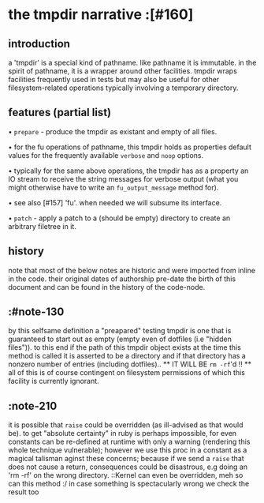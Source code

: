 # the tmpdir narrative :[#160]



## introduction


a 'tmpdir' is a special kind of pathname. like pathname it is immutable.
in the spirit of pathname, it is a wrapper around other facilities.
tmpdir wraps facilities frequently used in tests but may also be useful
for other filesystem-related operations typically involving a temporary
directory.




## features (partial list)

• `prepare` - produce the tmpdir as existant and empty of all files.

• for the fu operations of pathname, this tmpdir holds as properties
  default values for the frequently available `verbose` and `noop`
  options.

• typically for the same above operations, the tmpdir has as a property
  an IO stream to receive the string messages for verbose output (what
  you might otherwise have to write an `fu_output_message` method for).

• see also [#157] 'fu'. when needed we will subsume its interface.

• `patch` - apply a patch to a (should be empty) directory to create an
  arbitrary filetree in it.





## history

note that most of the below notes are historic and were imported from
inline in the code. their original dates of authorship pre-date the
birth of this document and can be found in the history of the code-node.




## :#note-130

by this selfsame definition a "preapared" testing tmpdir
is one that is guaranteed to start out as empty (empty even of
dotfiles (i.e "hidden files")). to this end if the path of this tmpdir
object exists at the time this method is called it is asserted to be
a directory and if that directory has a nonzero number of entries
(including dotfiles)..  ** IT WILL BE `rm -rf`'d !! **
all of this is of course contingent on filesystem permissions of which this
facility is currently ignorant.




## :note-210

it is possible that `raise` could be overridden
(as ill-advised as that would be). to get "absolute certainty" in
ruby is perhaps impossible, for even constants can be re-defined at
runtime with only a warning (rendering this whole technique
vulnerable); however we use this proc in a constant as a magical
talisman aginst these concerns; because if we send a `raise` that
does not cause a return, consequences could be disastrous, e.g
doing an 'rm -rf' on the wrong directory.
::Kernel can even be overridden, meh so can this method :/
in case something is spectacularly wrong we check the result too
